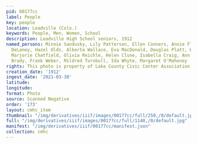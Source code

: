 ```yaml
---
pid: 00177cc
label: People
key: people
location: Leadville (Colo.)
keywords: People, Men, Women, School
description: Leadville High School seniors, 1912
named_persons: Minnie Sandusky, Lily Patterson, Ellen Conners, Annie Flaherty, Marguarite
  DeLaney, Hazel Olds, Alberta Wallace, Eva MacDonald, Douglas Platt, Wildman Myers,
  Marjorie Chatfield, Olivia Reichle, Helen Clune, Isabella Craig, Ann Woodward, Ellen
  Brady, Frank Weber, Mildred Turnbull, Ida Whyte, Margaret O'Mahoney
rights: This photo is property of Lake County Civic Center Association.
creation_date: '1912'
ingest_date: '2021-03-30'
latitude: 
longitude: 
format: Photo
source: Scanned Negative
order: '173'
layout: cmhc_item
thumbnail: "/img/derivatives/iiif/images/00177cc/full/250,/0/default.jpg"
full: "/img/derivatives/iiif/images/00177cc/full/1140,/0/default.jpg"
manifest: "/img/derivatives/iiif/00177cc/manifest.json"
collection: cmhc
---
```


